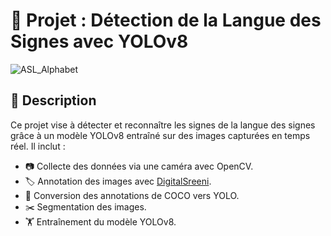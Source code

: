 # 📌 Projet : Détection de la Langue des Signes avec YOLOv8

![ASL_Alphabet](https://github.com/user-attachments/assets/2829b30a-ff20-42d1-9c6e-e5fe75bfab6e)

## 📖 Description
Ce projet vise à détecter et reconnaître les signes de la langue des signes grâce à un modèle YOLOv8 entraîné sur des images capturées en temps réel. Il inclut :  
- 📷 Collecte des données via une caméra avec OpenCV.  
- 🏷 Annotation des images avec [DigitalSreeni]([https://github.com/bnsreenu/digitalsreeni-image-annotator]).  
- 🔄 Conversion des annotations de COCO vers YOLO.  
- ✂️ Segmentation des images.  
- 🏋️ Entraînement du modèle YOLOv8.

